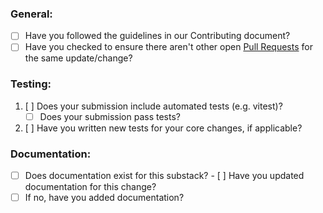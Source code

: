 ### General:

- [ ] Have you followed the guidelines in our Contributing document?
- [ ] Have you checked to ensure there aren't other open [Pull Requests](../../../pulls) for the same update/change?

### Testing:

1. [ ] Does your submission include automated tests (e.g. vitest)?
   - [ ] Does your submission pass tests?
2. [ ] Have you written new tests for your core changes, if applicable?

### Documentation:

- [ ] Does documentation exist for this substack? - [ ] Have you updated documentation for this change?
- [ ] If no, have you added documentation?
